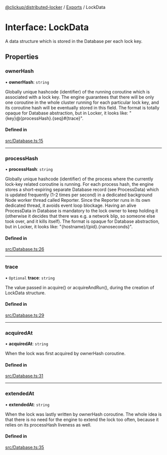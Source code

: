 [@clickup/distributed-locker](../README.md) / [Exports](../modules.md) / LockData

# Interface: LockData

A data structure which is stored in the Database per each lock key.

## Properties

### ownerHash

• **ownerHash**: `string`

Globally unique hashcode (identifier) of the running coroutine which is
associated with a lock key. The engine guarantees that there will be only
one coroutine in the whole cluster running for each particular lock key,
and its coroutine hash will be eventually stored in this field. The format
is totally opaque for Database abstraction, but in Locker, it looks like:
"{key}@{processHash}.{seq}#{trace}".

#### Defined in

[src/Database.ts:15](https://github.com/clickup/distributed-locker/blob/master/src/Database.ts#L15)

___

### processHash

• **processHash**: `string`

Globally unique hashcode (identifier) of the process where the currently
lock-key related coroutine is running. For each process hash, the engine
stores a short-expiring separate Database record (see ProcessData) which is
updated frequently (1-2 times per second) in a dedicated background Node
worker thread called Reporter. Since the Reporter runs in its own dedicated
thread, it avoids event loop blockage. Having an alive ProcessData in
Database is mandatory to the lock owner to keep holding it (otherwise it
decides that there was e.g. a network blip, so someone else took over, and
it kills itself). The format is opaque for Database abstraction, but in
Locker, it looks like: "{hostname}/{pid}.{nanoseconds}".

#### Defined in

[src/Database.ts:26](https://github.com/clickup/distributed-locker/blob/master/src/Database.ts#L26)

___

### trace

• `Optional` **trace**: `string`

The value passed in acquire() or acquireAndRun(), during the creation of
LockData structure.

#### Defined in

[src/Database.ts:29](https://github.com/clickup/distributed-locker/blob/master/src/Database.ts#L29)

___

### acquiredAt

• **acquiredAt**: `string`

When the lock was first acquired by ownerHash coroutine.

#### Defined in

[src/Database.ts:31](https://github.com/clickup/distributed-locker/blob/master/src/Database.ts#L31)

___

### extendedAt

• **extendedAt**: `string`

When the lock was lastly written by ownerHash coroutine. The whole idea is
that there is no need for the engine to extend the lock too often, because
it relies on its processHash liveness as well.

#### Defined in

[src/Database.ts:35](https://github.com/clickup/distributed-locker/blob/master/src/Database.ts#L35)

